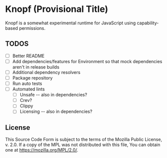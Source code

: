 # Knopf (Provisional Title)

Knopf is a somewhat experimental runtime for JavaScript using capability-based permissions.

## TODOS

* [ ] Better README
* [ ] Add dependencies/features for Environment so that mock dependencies aren't in release builds
* [ ] Additional dependency resolvers
* [ ] Package repository
* [ ] Run auto tests
* [ ] Automated lints
    * [ ] Unsafe -- also in dependencies?
    * [ ] Crev?
    * [ ] Clippy
    * [ ] Licensing -- also in dependencies?

## License

This Source Code Form is subject to the terms of the Mozilla Public
License, v. 2.0. If a copy of the MPL was not distributed with this
file, You can obtain one at https://mozilla.org/MPL/2.0/.
